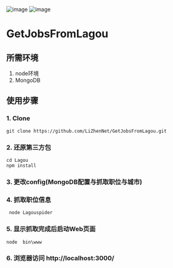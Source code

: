  ![image](https://github.com/LiZhenNet/GetJobsFromLagou/raw/master/Lagou/public/images/top.jpg)
 ![image](https://github.com/LiZhenNet/GetJobsFromLagou/raw/master/Lagou/public/images/function.jpg)

# GetJobsFromLagou
## 所需环境
1. node环境
2. MongoDB

## 使用步骤
### 1. Clone
```
git clone https://github.com/LiZhenNet/GetJobsFromLagou.git
```
### 2. 还原第三方包
```
cd Lagou
npm install 
```
### 3. 更改config(MongoDB配置与抓取职位与城市)
### 4. 抓取职位信息
```
 node Lagouspider
```
### 5. 显示抓取完成后启动Web页面
```
node  bin\www
```
### 6. 浏览器访问 http://localhost:3000/